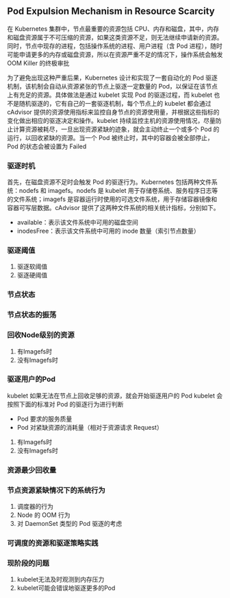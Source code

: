 ## Pod Expulsion Mechanism in Resource Scarcity
在 Kubernetes 集群中，节点最重要的资源包括 CPU、内存和磁盘，其中，内存和磁盘资源属于不可压缩的资源，如果这类资源不足，则无法继续申请新的资源。同时，节点中现存的进程，包括操作系统的进程、用户进程（含 Pod 进程），随时可能申请更多的内存或磁盘资源，所以在资源严重不足的情况下，操作系统会触发 OOM Killer 的终极审批

为了避免出现这种严重后果，Kubernetes 设计和实现了一套自动化的 Pod 驱逐机制，该机制会自动从资源紧张的节点上驱逐一定数量的 Pod，以保证在该节点上有充足的资源。具体做法是通过 kubelet 实现 Pod 的驱逐过程，而 kubelet 也不是随机驱逐的，它有自己的一套驱逐机制，每个节点上的 kubelet 都会通过 cAdvisor 提供的资源使用指标来监控自身节点的资源使用量，并根据这些指标的变化做出相应的驱逐决定和操作。kubelet 持续监控主机的资源使用情况，尽量防止计算资源被耗尽，一旦出现资源紧缺的迹象，就会主动终止一个或多个 Pod 的运行，以回收紧缺的资源。当一个 Pod 被终止时，其中的容器会被全部停止，Pod 的状态会被设置为 Failed


### 驱逐时机
首先，在磁盘资源不足时会触发 Pod 的驱逐行为。Kubernetes 包括两种文件系统：nodefs 和 imagefs。nodefs 是 kubelet 用于存储卷系统、服务程序日志等的文件系统；imagefs 是容器运行时使用的可选文件系统，用于存储容器镜像和容器可写层数据。cAdvisor 提供了这两种文件系统的相关统计指标，分别如下。
- available：表示该文件系统中可用的磁盘空间
- inodesFree：表示该文件系统中可用的 inode 数量（索引节点数量）



### 驱逐阈值
1. 驱逐软阈值
1. 驱逐硬阈值



### 节点状态


### 节点状态的振荡



### 回收Node级别的资源
1. 有Imagefs时
1. 没有Imagefs时


### 驱逐用户的Pod
kubelet 如果无法在节点上回收足够的资源，就会开始驱逐用户的 Pod
kubelet 会按照下面的标准对 Pod 的驱逐行为进行判断
- Pod 要求的服务质量
- Pod 对紧缺资源的消耗量（相对于资源请求 Request）

1. 有Imagefs时
1. 没有Imagefs时


### 资源最少回收量



### 节点资源紧缺情况下的系统行为
1. 调度器的行为
1. Node 的 OOM 行为
1. 对 DaemonSet 类型的 Pod 驱逐的考虑



### 可调度的资源和驱逐策略实践



### 现阶段的问题
1. kubelet无法及时观测到内存压力
1. kubelet可能会错误地驱逐更多的Pod